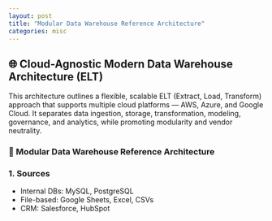 ```yaml
---
layout: post
title: "Modular Data Warehouse Reference Architecture"
categories: misc
---
```



## 🌐 Cloud-Agnostic Modern Data Warehouse Architecture (ELT)

This architecture outlines a flexible, scalable ELT (Extract, Load, Transform) approach that supports multiple cloud platforms — AWS, Azure, and Google Cloud. It separates data ingestion, storage, transformation, modeling, governance, and analytics, while promoting modularity and vendor neutrality.

### 🔧 Modular Data Warehouse Reference Architecture

### 1. Sources
- Internal DBs: MySQL, PostgreSQL
- File-based: Google Sheets, Excel, CSVs
- CRM: Salesforce, HubSpot
